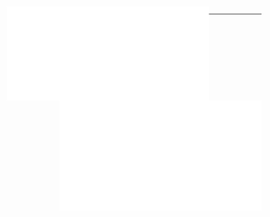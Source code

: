 
<img align="left" src="/metrics.classic.svg" alt="Metrics" width="400">
<img align="right" src="/metrics.plugin.activity.svg" alt="Metrics" width="400">

---
  

